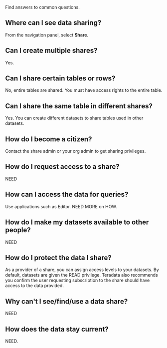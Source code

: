 
Find answers to common questions.

## Where can I see data sharing?


From the navigation panel, select **Share**.

## Can I create multiple shares?


Yes.

## Can I share certain tables or rows?


No, entire tables are shared. You must have access rights to the entire table.

## Can I share the same table in different shares?


Yes. You can create different datasets to share tables used in other datasets.

## How do I become a citizen?


Contact the share admin or your org admin to get sharing privileges.

## How do I request access to a share?


NEED

## How can I access the data for queries?


Use applications such as Editor. NEED MORE on HOW.

## How do I make my datasets available to other people?


NEED

## How do I protect the data I share?


As a provider of a share, you can assign access levels to your datasets. By default, datasets are given the READ privilege. Teradata also recommends you confirm the user requesting subscription to the share should have access to the data provided.

## Why can't I see/find/use a data share?


NEED

## How does the data stay current?


NEED.

